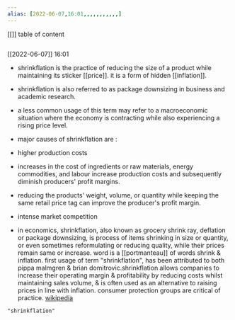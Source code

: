 ```yaml
---
alias: [2022-06-07,16:01,,,,,,,,,,,]
---
```

[[]]
table of content
```toc
```

[[2022-06-07]] 16:01
- shrinkflation is the practice of reducing the size of a product while maintaining its sticker [[price]]. it is a form of hidden [[inflation]].
- shrinkflation is also referred to as package downsizing in business and academic research.
- a less common usage of this term may refer to a macroeconomic situation where the economy is contracting while also experiencing a rising price level.
- major causes of shrinkflation are :
- higher production costs
- increases in the cost of ingredients or raw materials, energy commodities, and labour increase production costs and subsequently diminish producers' profit margins.
- reducing the products' weight, volume, or quantity while keeping the same retail price tag can improve the producer's profit margin.
- intense market competition

- in economics, shrinkflation, also known as grocery shrink ray, deflation or package downsizing, is process of items shrinking in size or quantity, or even sometimes reformulating or reducing quality, while their prices remain same or increase.  word is a [[portmanteau]] of words shrink & inflation. first usage of term "shrinkflation", has been attributed to both pippa malmgren & brian domitrovic.shrinkflation allows companies to increase their operating margin & profitability by reducing costs whilst maintaining sales volume, & is often used as an alternative to raising prices in line with inflation. consumer protection groups are critical of practice.
[wikipedia](https://en.wikipedia.org/wiki/shrinkflation)
```query
"shrinkflation"
```